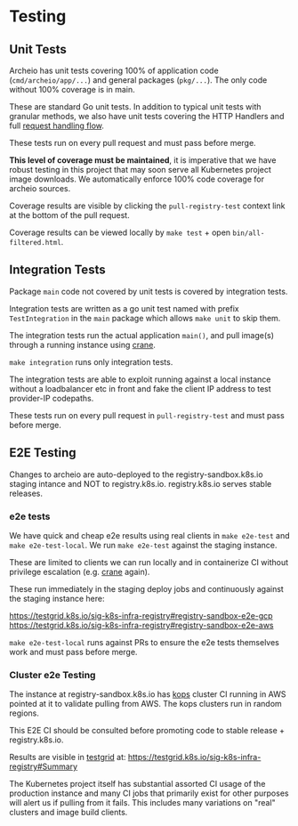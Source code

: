 # Testing

## Unit Tests

Archeio has unit tests covering 100% of application code (`cmd/archeio/app/...`) 
and general packages (`pkg/...`). The only code without 100% coverage is in main.

These are standard Go unit tests. In addition to typical unit tests with granular
methods, we also have unit tests covering the HTTP Handlers and full 
[request handling flow](./request-handling.md).

These tests run on every pull request and must pass before merge.

**This level of coverage must be maintained**, it is imperative that we have robust
testing in this project that may soon serve all Kubernetes project image downloads.
We automatically enforce 100% code coverage for archeio sources.

Coverage results are visible by clicking the `pull-registry-test` context link
at the bottom of the pull request.

Coverage results can be viewed locally by `make test` + open `bin/all-filtered.html`.

## Integration Tests

Package `main` code not covered by unit tests is covered by integration tests.

Integration tests are written as a go unit test named with prefix `TestIntegration`
in the `main` package which allows `make unit` to skip them.

The integration tests run the actual application `main()`, and pull image(s)
through a running instance using [crane].

`make integration` runs only integration tests.

The integration tests are able to exploit running against a local instance without
a loadbalancer etc in front and fake the client IP address to test provider-IP
codepaths.

These tests run on every pull request in `pull-registry-test` and must pass before merge.

## E2E Testing

Changes to archeio are auto-deployed to the registry-sandbox.k8s.io staging intance
and NOT to registry.k8s.io. registry.k8s.io serves stable releases.

### e2e tests

We have quick and cheap e2e results using real clients in `make e2e-test`
and `make e2e-test-local`. We run `make e2e-test` against the staging instance.

These are limited to clients we can run locally and in containerize CI
without privilege escalation (e.g. [crane] again).

These run immediately in the staging deploy jobs and
continuously against the staging instance here:

https://testgrid.k8s.io/sig-k8s-infra-registry#registry-sandbox-e2e-gcp
https://testgrid.k8s.io/sig-k8s-infra-registry#registry-sandbox-e2e-aws

`make e2e-test-local` runs against PRs to ensure the e2e tests themselves work
and must pass before merge.

### Cluster e2e Testing

The instance at registry-sandbox.k8s.io has [kops] cluster CI running in AWS 
pointed at it to validate pulling from AWS. The kops clusters run in random
regions.

This E2E CI should be consulted before promoting code to stable release + registry.k8s.io.

Results are visible in [testgrid] at: https://testgrid.k8s.io/sig-k8s-infra-registry#Summary

The Kubernetes project itself has substantial assorted CI usage of the production instance
and many CI jobs that primarily exist for other purposes will alert us if pulling from it fails.
This includes many variations on "real" clusters and image build clients.

[crane]: https://github.com/google/go-containerregistry/blob/main/cmd/crane/README.md
[kops]: https://github.com/kubernetes/kops
[testgrid]: https://github.com/GoogleCloudPlatform/testgrid
